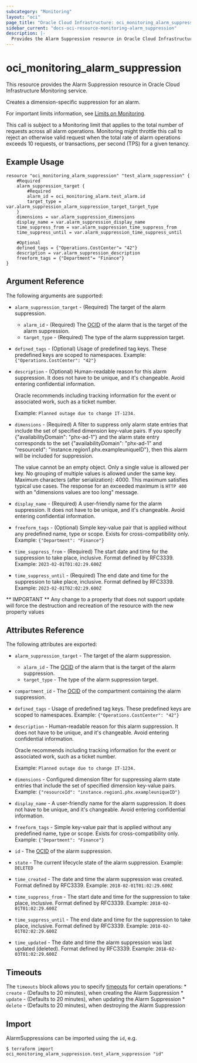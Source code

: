 ```yaml
---
subcategory: "Monitoring"
layout: "oci"
page_title: "Oracle Cloud Infrastructure: oci_monitoring_alarm_suppression"
sidebar_current: "docs-oci-resource-monitoring-alarm_suppression"
description: |-
  Provides the Alarm Suppression resource in Oracle Cloud Infrastructure Monitoring service
---
```


# oci_monitoring_alarm_suppression
This resource provides the Alarm Suppression resource in Oracle Cloud Infrastructure Monitoring service.

Creates a dimension-specific suppression for an alarm.

For important limits information, see
[Limits on Monitoring](https://docs.cloud.oracle.com/iaas/Content/Monitoring/Concepts/monitoringoverview.htm#limits).

This call is subject to a Monitoring limit that applies to the total number of requests across all alarm operations.
Monitoring might throttle this call to reject an otherwise valid request when the total rate of alarm operations exceeds 10 requests,
or transactions, per second (TPS) for a given tenancy.


## Example Usage

```hcl
resource "oci_monitoring_alarm_suppression" "test_alarm_suppression" {
	#Required
	alarm_suppression_target {
		#Required
		alarm_id = oci_monitoring_alarm.test_alarm.id
		target_type = var.alarm_suppression_alarm_suppression_target_target_type
	}
	dimensions = var.alarm_suppression_dimensions
	display_name = var.alarm_suppression_display_name
	time_suppress_from = var.alarm_suppression_time_suppress_from
	time_suppress_until = var.alarm_suppression_time_suppress_until

	#Optional
	defined_tags = {"Operations.CostCenter"= "42"}
	description = var.alarm_suppression_description
	freeform_tags = {"Department"= "Finance"}
}
```

## Argument Reference

The following arguments are supported:

* `alarm_suppression_target` - (Required) The target of the alarm suppression.
	* `alarm_id` - (Required) The [OCID](https://docs.cloud.oracle.com/iaas/Content/General/Concepts/identifiers.htm) of the alarm that is the target of the alarm suppression.
	* `target_type` - (Required) The type of the alarm suppression target.
* `defined_tags` - (Optional) Usage of predefined tag keys. These predefined keys are scoped to namespaces. Example: `{"Operations.CostCenter": "42"}` 
* `description` - (Optional) Human-readable reason for this alarm suppression. It does not have to be unique, and it's changeable. Avoid entering confidential information.

	Oracle recommends including tracking information for the event or associated work, such as a ticket number.

	Example: `Planned outage due to change IT-1234.` 
* `dimensions` - (Required) A filter to suppress only alarm state entries that include the set of specified dimension key-value pairs. If you specify {"availabilityDomain": "phx-ad-1"} and the alarm state entry corresponds to the set {"availabilityDomain": "phx-ad-1" and "resourceId": "instance.region1.phx.exampleuniqueID"}, then this alarm will be included for suppression.

	The value cannot be an empty object. Only a single value is allowed per key. No grouping of multiple values is allowed under the same key. Maximum characters (after serialization): 4000. This maximum satisfies typical use cases. The response for an exceeded maximum is `HTTP 400` with an "dimensions values are too long" message. 
* `display_name` - (Required) A user-friendly name for the alarm suppression. It does not have to be unique, and it's changeable. Avoid entering confidential information.
* `freeform_tags` - (Optional) Simple key-value pair that is applied without any predefined name, type or scope. Exists for cross-compatibility only. Example: `{"Department": "Finance"}` 
* `time_suppress_from` - (Required) The start date and time for the suppression to take place, inclusive. Format defined by RFC3339.  Example: `2023-02-01T01:02:29.600Z` 
* `time_suppress_until` - (Required) The end date and time for the suppression to take place, inclusive. Format defined by RFC3339.  Example: `2023-02-01T02:02:29.600Z` 


** IMPORTANT **
Any change to a property that does not support update will force the destruction and recreation of the resource with the new property values

## Attributes Reference

The following attributes are exported:

* `alarm_suppression_target` - The target of the alarm suppression.
	* `alarm_id` - The [OCID](https://docs.cloud.oracle.com/iaas/Content/General/Concepts/identifiers.htm) of the alarm that is the target of the alarm suppression.
	* `target_type` - The type of the alarm suppression target.
* `compartment_id` - The [OCID](https://docs.cloud.oracle.com/iaas/Content/General/Concepts/identifiers.htm) of the compartment containing the alarm suppression.
* `defined_tags` - Usage of predefined tag keys. These predefined keys are scoped to namespaces. Example: `{"Operations.CostCenter": "42"}` 
* `description` - Human-readable reason for this alarm suppression. It does not have to be unique, and it's changeable. Avoid entering confidential information.

	Oracle recommends including tracking information for the event or associated work, such as a ticket number.

	Example: `Planned outage due to change IT-1234.` 
* `dimensions` - Configured dimension filter for suppressing alarm state entries that include the set of specified dimension key-value pairs.  Example: `{"resourceId": "instance.region1.phx.exampleuniqueID"}` 
* `display_name` - A user-friendly name for the alarm suppression. It does not have to be unique, and it's changeable. Avoid entering confidential information.
* `freeform_tags` - Simple key-value pair that is applied without any predefined name, type or scope. Exists for cross-compatibility only. Example: `{"Department": "Finance"}` 
* `id` - The [OCID](https://docs.cloud.oracle.com/iaas/Content/General/Concepts/identifiers.htm) of the alarm suppression.
* `state` - The current lifecycle state of the alarm suppression.  Example: `DELETED` 
* `time_created` - The date and time the alarm suppression was created. Format defined by RFC3339.  Example: `2018-02-01T01:02:29.600Z` 
* `time_suppress_from` - The start date and time for the suppression to take place, inclusive. Format defined by RFC3339.  Example: `2018-02-01T01:02:29.600Z` 
* `time_suppress_until` - The end date and time for the suppression to take place, inclusive. Format defined by RFC3339.  Example: `2018-02-01T02:02:29.600Z` 
* `time_updated` - The date and time the alarm suppression was last updated (deleted). Format defined by RFC3339.  Example: `2018-02-03T01:02:29.600Z` 

## Timeouts

The `timeouts` block allows you to specify [timeouts](https://registry.terraform.io/providers/oracle/oci/latest/docs/guides/changing_timeouts) for certain operations:
	* `create` - (Defaults to 20 minutes), when creating the Alarm Suppression
	* `update` - (Defaults to 20 minutes), when updating the Alarm Suppression
	* `delete` - (Defaults to 20 minutes), when destroying the Alarm Suppression


## Import

AlarmSuppressions can be imported using the `id`, e.g.

```
$ terraform import oci_monitoring_alarm_suppression.test_alarm_suppression "id"
```

